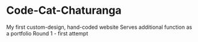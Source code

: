 # Code-Cat-Chaturanga
My first custom-design, hand-coded website
Serves additional function as a portfolio
Round 1 - first attempt

